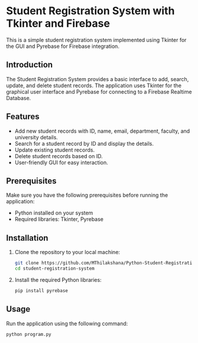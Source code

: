 # Student Registration System with Tkinter and Firebase

This is a simple student registration system implemented using Tkinter for the GUI and Pyrebase for Firebase integration.

## Introduction

The Student Registration System provides a basic interface to add, search, update, and delete student records. The application uses Tkinter for the graphical user interface and Pyrebase for connecting to a Firebase Realtime Database.

## Features

- Add new student records with ID, name, email, department, faculty, and university details.
- Search for a student record by ID and display the details.
- Update existing student records.
- Delete student records based on ID.
- User-friendly GUI for easy interaction.

## Prerequisites

Make sure you have the following prerequisites before running the application:

- Python installed on your system
- Required libraries: Tkinter, Pyrebase

## Installation

1. Clone the repository to your local machine:

    ```bash
    git clone https://github.com/MThilakshana/Python-Student-Registration-System-with-Firebase-Integration.git
    cd student-registration-system
    ```

2. Install the required Python libraries:

    ```bash
    pip install pyrebase
    ```

## Usage

Run the application using the following command:

```bash
python program.py
